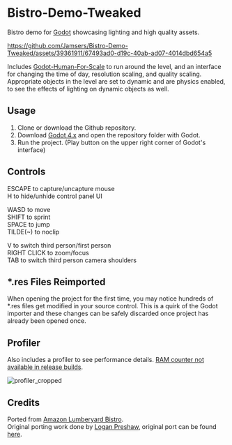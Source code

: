 # Bistro-Demo-Tweaked
Bistro demo for [Godot](https://github.com/godotengine/godot) showcasing lighting and high quality assets.

https://github.com/Jamsers/Bistro-Demo-Tweaked/assets/39361911/67493ad0-d19c-40ab-ad07-4014dbd654a5

Includes [Godot-Human-For-Scale](https://github.com/Jamsers/Godot-Human-For-Scale) to run around the level, and an interface for changing the time of day, resolution scaling, and quality scaling. Appropriate objects in the level are set to dynamic and are physics enabled, to see the effects of lighting on dynamic objects as well.

## Usage
1. Clone or download the Github repository.
2. Download [Godot 4.x](https://godotengine.org/download/) and open the repository folder with Godot.
3. Run the project. (Play button on the upper right corner of Godot's interface)

## Controls
ESCAPE to capture/uncapture mouse  
H to hide/unhide control panel UI

WASD to move  
SHIFT to sprint  
SPACE to jump  
TILDE(~) to noclip  

V to switch third person/first person  
RIGHT CLICK to zoom/focus  
TAB to switch third person camera shoulders  

## *.res Files Reimported
When opening the project for the first time, you may notice hundreds of *.res files get modified in your source control. This is a quirk of the Godot importer and these changes can be safely discarded once project has already been opened once.

## Profiler
Also includes a profiler to see performance details. [RAM counter not available in release builds](https://docs.godotengine.org/en/stable/classes/class_performance.html#enumerations).

![profiler_cropped](https://github.com/Jamsers/Bistro-Demo-Tweaked/assets/39361911/354eb551-770b-48e9-b808-2c42ed41a85f)

## Credits
Ported from [Amazon Lumberyard Bistro](https://developer.nvidia.com/orca/amazon-lumberyard-bistro).  
Original porting work done by [Logan Preshaw](https://github.com/WickedInsignia), original port can be found [here](https://github.com/godotengine/godot/issues/74965).
